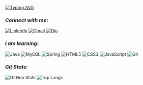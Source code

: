[![Typing SVG](https://readme-typing-svg.herokuapp.com/?lines=Hi!+I'm+Carol.👋)](https://git.io/typing-svg)


### _Connect with me:_
[![LinkedIn](https://img.shields.io/badge/linkedin-%230077B5.svg?style=for-the-badge&logo=linkedin&logoColor=white)](https://www.linkedin.com/in/carolimaa/)
[![Gmail](https://img.shields.io/badge/-Gmail-%23333?style=for-the-badge&logo=gmail&logoColor=c71610)](mailto:carolniver12@gmail.com)
[![Dio](https://img.shields.io/badge/Dio-00457C?style=for-the-badge&logo=dio&logoColor=white)](https://www.dio.me/users/carolniver12)

### _I am learning:_
![Java](https://img.shields.io/badge/java-%23E34F26.svg?style=for-the-badge&logo=java&logoColor=red)
![MySQL](https://img.shields.io/badge/MySQL-00000F?style=for-the-badge&logo=mysql&logoColor=white)
![Spring](https://img.shields.io/badge/Spring-6DB33F?style=for-the-badge&logo=spring&logoColor=white)
![HTML5](https://img.shields.io/badge/html5-%23E34F26.svg?style=for-the-badge&logo=html5&logoColor=white) 
![CSS3](https://img.shields.io/badge/css3-%231572B6.svg?style=for-the-badge&logo=css3&logoColor=white)
![JavaScript](https://img.shields.io/badge/javascript-%23323330.svg?style=for-the-badge&logo=javascript&logoColor=%23F7DF1E)
![Git](https://img.shields.io/badge/git-%23F05033.svg?style=for-the-badge&logo=git&logoColor=white)

### _Git Stats:_
![GitHub Stats](https://github-readme-stats.vercel.app/api?username=carolimaa&theme=transparent&bg_color=000&border_color=30A3DC&show_icons=true&icon_color=30A3DC&title_color=E94D5F&text_color=FFF)
![Top Langs](https://github-readme-stats-git-masterrstaa-rickstaa.vercel.app/api/top-langs/?username=carolimaa&bg_color=000&border_color=30A3DC&title_color=E94D5F&text_color=FFF)
<!---
Carolimaa/Carolimaa is a ✨ special ✨ repository because its `README.md` (this file) appears on your GitHub profile.
You can click the Preview link to take a look at your changes.
--->
